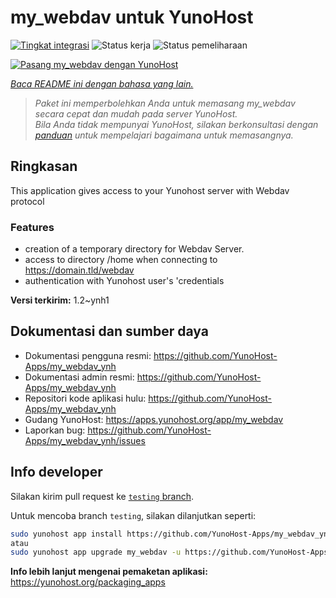 <!--
N.B.: README ini dibuat secara otomatis oleh <https://github.com/YunoHost/apps/tree/master/tools/readme_generator>
Ini TIDAK boleh diedit dengan tangan.
-->

# my_webdav untuk YunoHost

[![Tingkat integrasi](https://dash.yunohost.org/integration/my_webdav.svg)](https://ci-apps.yunohost.org/ci/apps/my_webdav/) ![Status kerja](https://ci-apps.yunohost.org/ci/badges/my_webdav.status.svg) ![Status pemeliharaan](https://ci-apps.yunohost.org/ci/badges/my_webdav.maintain.svg)

[![Pasang my_webdav dengan YunoHost](https://install-app.yunohost.org/install-with-yunohost.svg)](https://install-app.yunohost.org/?app=my_webdav)

*[Baca README ini dengan bahasa yang lain.](./ALL_README.md)*

> *Paket ini memperbolehkan Anda untuk memasang my_webdav secara cepat dan mudah pada server YunoHost.*  
> *Bila Anda tidak mempunyai YunoHost, silakan berkonsultasi dengan [panduan](https://yunohost.org/install) untuk mempelajari bagaimana untuk memasangnya.*

## Ringkasan

This application gives access to your Yunohost server with Webdav protocol

### Features

- creation of a temporary directory for Webdav Server. 
- access to directory /home when connecting to https://domain.tld/webdav
- authentication with Yunohost user's 'credentials



**Versi terkirim:** 1.2~ynh1
## Dokumentasi dan sumber daya

- Dokumentasi pengguna resmi: <https://github.com/YunoHost-Apps/my_webdav_ynh>
- Dokumentasi admin resmi: <https://github.com/YunoHost-Apps/my_webdav_ynh>
- Repositori kode aplikasi hulu: <https://github.com/YunoHost-Apps/my_webdav_ynh>
- Gudang YunoHost: <https://apps.yunohost.org/app/my_webdav>
- Laporkan bug: <https://github.com/YunoHost-Apps/my_webdav_ynh/issues>

## Info developer

Silakan kirim pull request ke [`testing` branch](https://github.com/YunoHost-Apps/my_webdav_ynh/tree/testing).

Untuk mencoba branch `testing`, silakan dilanjutkan seperti:

```bash
sudo yunohost app install https://github.com/YunoHost-Apps/my_webdav_ynh/tree/testing --debug
atau
sudo yunohost app upgrade my_webdav -u https://github.com/YunoHost-Apps/my_webdav_ynh/tree/testing --debug
```

**Info lebih lanjut mengenai pemaketan aplikasi:** <https://yunohost.org/packaging_apps>
